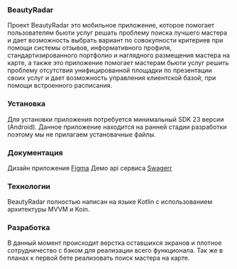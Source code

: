 ### BeautyRadar
Проект BeautyRadar это мобильное приложение, которое помогает пользователям бьюти услуг решать проблему поиска лучшего мастера и дает возможность выбрать вариант по совокупности критериев при помощи системы отзывов, информативного профиля, стандартизированного портфолио и наглядного размещения мастера на карте, а также это приложение помогает мастерам бьюти услуг решить проблему отсутствия унифицированной площадки по презентации своих услуг и дает возможность управления клиентской базой, при помощи встроенного расписания.

### Установка
Для установки приложения потребуется минимальный SDK 23 версии (Android).
Данное приложение находится на ранней стадии разработки поэтому мы не прилагаем установачные файлы.

### Документация 
Дизайн приложения [Figma](https://www.figma.com/file/bj8qfrl6U1l4dlOxoXhatS/%D0%A1%D1%82%D0%B0%D0%B6%D0%B8%D1%80%D0%BE%D0%B2%D0%BA%D0%B0?node-id=100%3A1151&viewport=606%2C482%2C0.3661822974681854)
Демо api сервиса [Swagerr](http://109.248.203.238:9999/front-gateway/swagger-ui.html#/)

### Технологии
BeautyRadar полностью написан на языке Kotlin c использованием архитектуры MVVM и Koin.

### Разработка 
В данный момент происходит верстка оставшихся экранов и плотное сотрудничество с бэком для реализации всего функционала.
Так же в планах к первой бете реализовать поиск мастера на карте.
